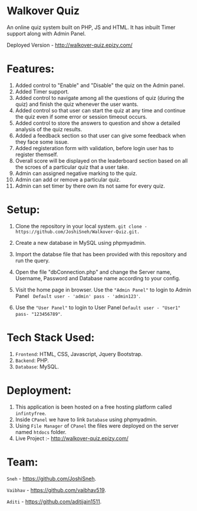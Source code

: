 # Walkover Quiz
An online quiz system built on PHP, JS and HTML. It has inbuilt Timer support along with Admin Panel.

Deployed Version - http://walkover-quiz.epizy.com/

# Features: 

1. Added control to "Enable" and "Disable" the quiz on the Admin panel.
2. Added Timer support.
3. Added control to navigate among all the questions of quiz (during the quiz) and finish the quiz whenever the user wants.
4. Added control so that user can start the quiz at any time and continue the quiz even if some error or session timeout occurs.
5. Added control to store the answers to question and show a detailed analysis of the quiz results.
6. Added a feedback section so that user can give some feedback when they face some issue.
7. Added registeration form with validation, before login user has to register themself.
8. Overall score will be displayed on the leaderboard section based on all the scroes of a particular quiz that a user take.
9. Admin can assigned negative marking to the quiz.
10. Admin can add or remove a particular quiz.
11. Admin can set timer by there own its not same for every quiz.

# Setup:

1. Clone the repository in your local system.
`git clone - https://github.com/JoshiSneh/Walkover-Quiz.git.`
2. Create a new database in MySQL using phpmyadmin.
 
3. Import the databse file that has been provided with this repository and run the query.
 
4. Open the file "dbConnection.php" and change the Server name, Username, Password and Database name according to your config.
 
5. Visit the home page in browser. Use the `"Admin Panel"` to login to Admin Panel ` Default user - 'admin' pass - 'admin123'`. 

6. Use the `"User Panel"` to login to User Panel `Default user - "User1" pass- "123456789"`. 


# Tech Stack Used:
1. `Frontend`: HTML, CSS, Javascript, Jquery Bootstrap.
2. `Backend`: PHP.
3. `Database`: MySQL.

# Deployment:
1. This application is been hosted on a free hosting platform called `infintyfree`.
2. Inside `CPanel` we have to link `Database` using phpmyadmin.
3. Using `File Manager` of `CPanel` the files were deployed on the server named `htdocs` folder.
4. Live Project :- http://walkover-quiz.epizy.com/

# Team:
`Sneh` - https://github.com/JoshiSneh.

`Vaibhav` - https://github.com/vaibhav519.

`Aditi` - https://github.com/aditijain1511.
